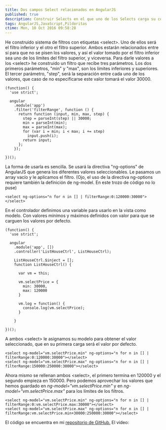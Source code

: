 ```yaml
---
title: Dos campos Select relacionados en AngularJS
published: true
description: Construir Selects en el que uno de los Selects carga su contenido en función del option seleccionado en el Select anterior
tags: AngularJS,JavaScript,Pildoritas
ctime: Mon, 10 Oct 2016 09:58:28
---
```


He construido sistema de filtros con etiquetas &lt;select&gt;. Uno de ellos será el filtro inferior y el otro el filtro superior. Ambos estarán relacionados entre sí para que no se pisen los valores, y así el valor tomado por el filtro inferior sea uno de los límites del filtro superior, y viceversa. Para darle valores a los &lt;select&gt; he construido un filtro que recibe tres parámetros. Los dos primeros parámetros, "min" y "max", son los límites inferiores y superiores. El tercer parámetro, "step", será la separación entre cada uno de los valores, que caso de no especificarse este valor tomará el valor 30000.

```
(function() {
  'use strict';

  angular
    .module('app')
    .filter('filterRange', function () {
      return function (input, min, max, step) {
        step = parseInt(step) || 30000;
        min = parseInt(min);
        max = parseInt(max);
        for (var i = min; i < max; i += step)
          input.push(i);
        return input;
      };
    });

})();
```

La forma de usarla es sencilla. Se usará la directiva "ng-options" de AngularJS que genera los diferentes valores seleccionables. Le pasamos un array vacío y le aplicamos el filtro. (Ojo, el uso de la directiva ng-options requiere también la definición de ng-model. En este trozo de código no lo puse)

```
<select ng-options="n for n in [] | filterRange:0:120000:30000"></select>
```

En el controlador definimos una variable para usarlo en la vista como modelo. Con valores mínimos y máximos definidos con valor para que se carguen los valores por defecto.

```
(function() {
  'use strict';

  angular
    .module('app', [])
    .controller('ListHouseCtrl', ListHouseCtrl);

    ListHouseCtrl.$inject = [];
    function ListHouseCtrl() {

      var vm = this;

      vm.selectPrice = {
        min: 30000,
        max: 120000
      }

      vm.log = function() {
        console.log(vm.selectPrice);
      }

    }

})();
```

A ambos &lt;select&gt; le asignamos su modelo para obtener el valor seleccionado, que en su primera carga será el valor por defecto.

```
<select ng-model="vm.selectPrice.min" ng-options="n for n in [] | filterRange:0:120000:30000"></select>
<select ng-model="vm.selectPrice.max" ng-options="n for n in [] | filterRange:150000:250000:30000"></select>
```

Ahora mismo se rellenan ambos &lt;select&gt;, el primero termina en 120000 y el segundo empieza en 150000. Pero podemos aprovechar los valores que hemos guardado en _ng-model="vm.selectPrice.min"_ y en _ng-model="vm.selectPrice.max"_ para los límites de los filtros.

```
<select ng-model="vm.selectPrice.min" ng-options="n for n in [] | filterRange:0:vm.selectPrice.max:30000"></select>
<select ng-model="vm.selectPrice.max" ng-options="n for n in [] | filterRange:vm.selectPrice.min+30000:250000:30000"></select>
```

El código se encuentra en mi [repositorio de GitHub.](https://github.com/ivanalbizu/select_angular) El vídeo: